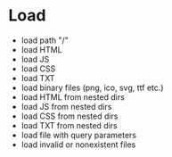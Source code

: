 # Load

- load path "/"
- load HTML
- load JS
- load CSS
- load TXT
- load binary files (png, ico, svg, ttf etc.)
- load HTML from nested dirs
- load JS from nested dirs
- load CSS from nested dirs
- load TXT from nested dirs
- load file with query parameters
- load invalid or nonexistent files 